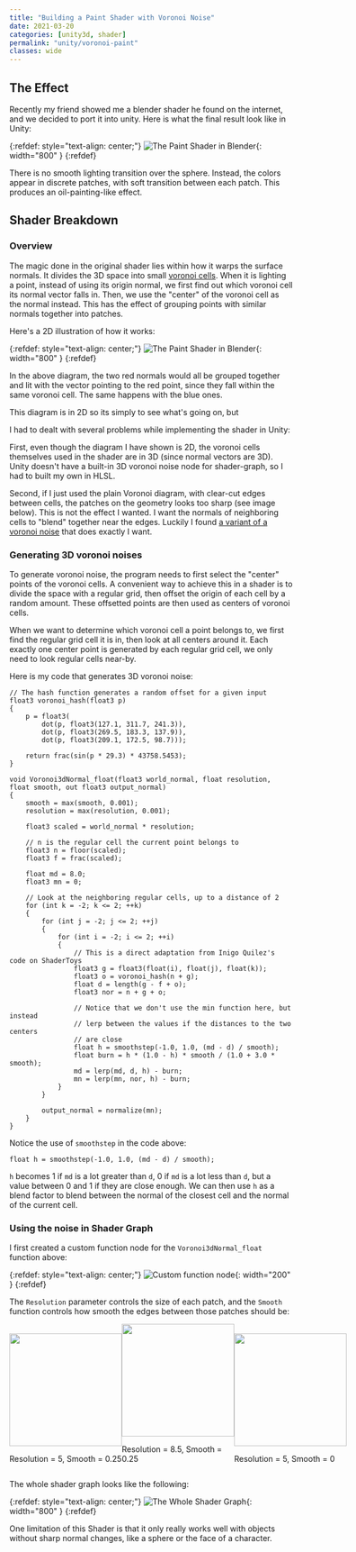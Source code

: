 ```yaml
---
title: "Building a Paint Shader with Voronoi Noise"
date: 2021-03-20
categories: [unity3d, shader]
permalink: "unity/voronoi-paint"
classes: wide
---
```


## The Effect

Recently my friend showed me a blender shader he found on the internet, and we decided to port it into unity. Here is what the final result look like in Unity:

{:refdef: style="text-align: center;"}
![The Paint Shader in Blender](/assets/images/voronoi-paint/blender-shader.png){: width="800" }
{:refdef}

There is no smooth lighting transition over the sphere. Instead, the colors appear in discrete patches, with soft transition between each patch. This produces an oil-painting-like effect.

## Shader Breakdown

### Overview

The magic done in the original shader lies within how it warps the surface normals. It divides the 3D space into small [voronoi cells](https://en.wikipedia.org/wiki/Voronoi_diagram). When it is lighting
a point, instead of using its origin normal, we first find out which voronoi cell its normal vector falls in. Then, we use the "center" of the voronoi cell as the normal instead. This has the effect of grouping points with similar normals together into patches.

Here's a 2D illustration of how it works:

{:refdef: style="text-align: center;"}
![The Paint Shader in Blender](/assets/images/voronoi-paint/normals.jpg){: width="800" }
{:refdef}

In the above diagram, the two red normals would all be grouped together and lit with the vector pointing to the red point, since they fall within the same voronoi cell. The same happens with the blue ones.

This diagram is in 2D so its simply to see what's going on, but 

I had to dealt with several problems while implementing the shader in Unity:

First, even though the diagram I have shown is 2D, the voronoi cells themselves used in the shader are in 3D (since normal vectors are 3D). Unity doesn't have a built-in 3D voronoi noise node for shader-graph, so I had to built my own in HLSL.

Second, if I just used the plain Voronoi diagram, with clear-cut edges between cells, the patches on the geometry looks too sharp (see image below). This is not the effect I wanted. I want the normals of neighboring cells to "blend" together near the edges. Luckily I found [a variant of a voronoi noise](https://www.shadertoy.com/view/ldB3zc) that does exactly I want.


### Generating 3D voronoi noises

To generate voronoi noise, the program needs to first select the "center" points of the voronoi cells. A convenient way to achieve this in a shader is to divide the space with a regular grid, then offset the origin of each cell by a random amount. These offsetted points are then used as centers of voronoi cells.

When we want to determine which voronoi cell a point belongs to, we first find the regular grid cell it is in, then look at all centers around it. Each exactly one center point is generated by each regular grid cell, we only need to look regular cells near-by.

Here is my code that generates 3D voronoi noise:

```hlsl
// The hash function generates a random offset for a given input
float3 voronoi_hash(float3 p)
{
    p = float3(
        dot(p, float3(127.1, 311.7, 241.3)),
        dot(p, float3(269.5, 183.3, 137.9)),
        dot(p, float3(209.1, 172.5, 98.7)));

    return frac(sin(p * 29.3) * 43758.5453);
}

void Voronoi3dNormal_float(float3 world_normal, float resolution, float smooth, out float3 output_normal)
{
    smooth = max(smooth, 0.001);
    resolution = max(resolution, 0.001);

    float3 scaled = world_normal * resolution;

    // n is the regular cell the current point belongs to
    float3 n = floor(scaled);
    float3 f = frac(scaled);

    float md = 8.0;
    float3 mn = 0;

    // Look at the neighboring regular cells, up to a distance of 2
    for (int k = -2; k <= 2; ++k)
    {
        for (int j = -2; j <= 2; ++j)
        {
            for (int i = -2; i <= 2; ++i)
            {
                // This is a direct adaptation from Inigo Quilez's code on ShaderToys
                float3 g = float3(float(i), float(j), float(k));
                float3 o = voronoi_hash(n + g);
                float d = length(g - f + o);
                float3 nor = n + g + o;

                // Notice that we don't use the min function here, but instead
                // lerp between the values if the distances to the two centers
                // are close
                float h = smoothstep(-1.0, 1.0, (md - d) / smooth);
                float burn = h * (1.0 - h) * smooth / (1.0 + 3.0 * smooth);
                md = lerp(md, d, h) - burn;
                mn = lerp(mn, nor, h) - burn;
            }
        }

        output_normal = normalize(mn);
    }
}
```

Notice the use of `smoothstep` in the code above:

```hlsl
float h = smoothstep(-1.0, 1.0, (md - d) / smooth);
```

`h` becomes 1 if `md` is a lot greater than `d`, 0 if `md` is a lot less than `d`, but a value
between 0 and 1 if they are close enough. We can then use `h` as a blend factor to blend between the normal
of the closest cell and the normal of the current cell.


### Using the noise in Shader Graph

I first created a custom function node for the `Voronoi3dNormal_float` function above:

{:refdef: style="text-align: center;"}
![Custom function node](/assets/images/voronoi-paint/custom_function.jpg){: width="200" }
{:refdef}

The `Resolution` parameter controls the size of each patch, and the `Smooth` function controls how smooth the edges between those patches should be:

<div style="display:flex; width=100%; justify-content: space-around; align-items: flex-end;">
    <div>
        <img src="/assets/images/voronoi-paint/params_5_0.25.jpg" width="200"/>
        <p class="r-caption">Resolution = 5, Smooth = 0.25</p>
    </div>
    <div>
        <img src="/assets/images/voronoi-paint/params_8.5_0.25.jpg" width="200"/>
        <p class="r-caption">Resolution = 8.5, Smooth = 0.25</p>
    </div>
    <div>
        <img src="/assets/images/voronoi-paint/params_5_0.jpg" width="200"/>
        <p class="r-caption">Resolution = 5, Smooth = 0</p>
    </div>
</div>

The whole shader graph looks like the following:

{:refdef: style="text-align: center;"}
![The Whole Shader Graph](/assets/images/voronoi-paint/shader_graph.jpg){: width="800" }
{:refdef}

One limitation of this Shader is that it only really works well with objects without sharp normal changes, like a sphere or the face of a character.
